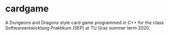 # cardgame
A Dungeons and Dragons style card game programmed in C++ for the class Softwareentwicklung Praktikum (SEP) at TU Graz summer term 2020.


